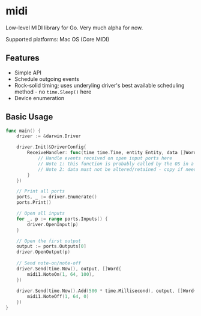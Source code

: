 # midi

Low-level MIDI library for Go. Very much alpha for now.

Supported platforms: Mac OS (Core MIDI)

## Features

  - Simple API
  - Schedule outgoing events
  - Rock-solid timing; uses underyling driver's best available scheduling method - no `time.Sleep()` here
  - Device enumeration

## Basic Usage

```go
func main() {
    driver := &darwin.Driver

    driver.Init(&DriverConfig{
        ReceiveHandler: func(time time.Time, entity Entity, data []Word) {
            // Handle events received on open input ports here
            // Note 1: this function is probably called by the OS in a high-priority thread
            // Note 2: data must not be altered/retained - copy if needed outside this function
        }
    })

    // Print all ports
    ports, _ := driver.Enumerate()
    ports.Print()

    // Open all inputs
    for _, p := range ports.Inputs() {
        driver.OpenInput(p)
    }

    // Open the first output
    output := ports.Outputs[0]
    driver.OpenOutput(p)
    
    // Send note-on/note-off
    driver.Send(time.Now(), output, []Word{
        midi1.NoteOn(1, 64, 100),
    })
    
    driver.Send(time.Now().Add(500 * time.Millisecond), output, []Word{
        midi1.NoteOff(1, 64, 0)
    })
}
```
